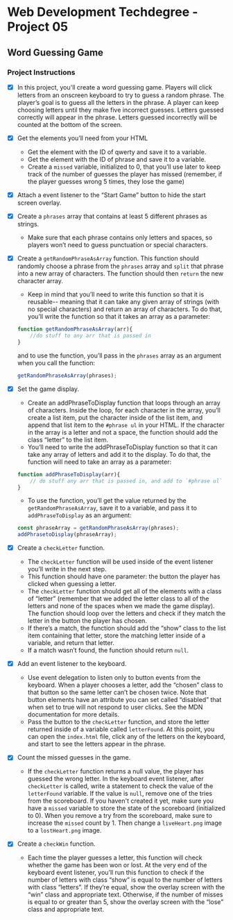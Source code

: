 # Web Development Techdegree - Project 05 #

## Word Guessing Game ##

### Project Instructions ###

* [X] In this project, you'll create a word guessing game. Players will click letters from an onscreen keyboard to try to guess a random phrase. The player’s goal is to guess all the letters in the phrase. A player can keep choosing letters until they make five incorrect guesses. Letters guessed correctly will appear in the phrase. Letters guessed incorrectly will be counted at the bottom of the screen.

* [X] Get the elements you’ll need from your HTML
  * Get the element with the ID of qwerty and save it to a variable.
  * Get the element with the ID of phrase and save it to a variable.
  * Create a `missed` variable, initialized to 0, that you’ll use later to keep track of the number of guesses the player has missed (remember, if the player guesses wrong 5 times, they lose the game)

* [X] Attach a event listener to the “Start Game” button to hide the start screen overlay.

* [X] Create a `phrases` array that contains at least 5 different phrases as strings.
  * Make sure that each phrase contains only letters and spaces, so players won’t need to guess punctuation or special characters.

* [X] Create a `getRandomPhraseAsArray` function.
This function should randomly choose a phrase from the `phrases` array and `split` that phrase into a new array of characters. The function should then `return` the new character array.
  * Keep in mind that you’ll need to write this function so that it is reusable-- meaning that it can take any given array of strings (with no special characters) and return an array of characters. To do that, you’ll write the function so that it takes an array as a parameter:

  ```javascript
  function getRandomPhraseAsArray(arr){
      //do stuff to any arr that is passed in 
  }
  ```
  and to use the function, you’ll pass in the `phrases` array as an argument when you call the function:

  ```javascript
  getRandomPhraseAsArray(phrases);
  ```

* [x] Set the game display.
  * Create an addPhraseToDisplay function that loops through an array of characters. Inside the loop, for each character in the array, you’ll create a list item, put the character inside of the list item, and append that list item to the `#phrase ul` in your HTML. If the character in the array is a letter and not a space, the function should add the class “letter” to the list item.
  * You’ll need to write the addPhraseToDisplay function so that it can take any array of letters and add it to the display. To do that, the function will need to take an array as a parameter:

  ```javascript
  function addPhraseToDisplay(arr){
      // do stuff any arr that is passed in, and add to `#phrase ul`
  }
  ```

  * To use the function, you’ll get the value returned by the `getRandomPhraseAsArray`, save it to a variable, and pass it to `addPhraseToDisplay` as an argument:

  ```javascript
  const phraseArray = getRandomPhraseAsArray(phrases);
  addPhrasetoDisplay(phraseArray); 
  ```

* [X] Create a `checkLetter` function.
  * The `checkLetter` function will be used inside of the event listener you’ll write in the next step.
  * This function should have one parameter: the button the player has clicked when guessing a letter.
  * The `checkLetter` function should get all of the
elements with a class of “letter” (remember that we added the letter class to all of the letters and none of the spaces when we made the game display). The function should loop over the letters and check if they match the letter in the button the player has chosen.
  * If there’s a match, the function should add the “show” class to the list item containing that letter, store the matching letter inside of a variable, and return that letter.
  * If a match wasn’t found, the function should return `null`.

* [X] Add an event listener to the keyboard.
  * Use event delegation to listen only to button events from the keyboard. When a player chooses a letter, add the “chosen” class to that button so the same letter can’t be chosen twice. Note that button elements have an attribute you can set called “disabled” that when set to true will not respond to user clicks. See the MDN documentation for more details.
  * Pass the button to the `checkLetter` function, and store the letter returned inside of a variable called `letterFound`. At this point, you can open the `index.html` file, click any of the letters on the keyboard, and start to see the letters appear in the phrase.

* [X] Count the missed guesses in the game.
  * If the `checkLetter` function returns a null value, the player has guessed the wrong letter. In the keyboard event listener, after `checkLetter` is called, write a statement to check the value of the `letterFound` variable. If the value is `null`, remove one of the tries from the scoreboard. If you haven't created it yet, make sure you have a `missed` variable to store the state of the scoreboard (initialized to 0). When you remove a try from the scoreboard, make sure to increase the `missed` count by 1. Then change a `liveHeart.png` image to a `lostHeart.png` image.

* [X] Create a `checkWin` function.
  * Each time the player guesses a letter, this function will check whether the game has been won or lost. At the very end of the keyboard event listener, you’ll run this function to check if the number of letters with class “show” is equal to the number of letters with class “letters”. If they’re equal, show the overlay screen with the “win” class and appropriate text. Otherwise, if the number of misses is equal to or greater than 5, show the overlay screen with the “lose” class and appropriate text.
